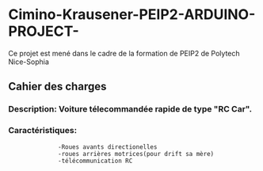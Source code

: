 # Cimino-Krausener-PEIP2-ARDUINO-PROJECT-
Ce projet est mené dans le cadre de la formation de PEIP2 de Polytech Nice-Sophia

## Cahier des charges
### Description: Voiture télecommandée rapide de type "RC Car".  
### Caractéristiques: 
                  -Roues avants directionelles
                  -roues arrières motrices(pour drift sa mère)
                  -télécommunication RC
